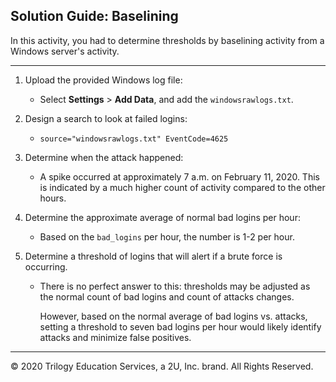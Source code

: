 
## Solution Guide: Baselining 

In this activity, you had to determine thresholds by baselining activity from a Windows server's activity.

---

1. Upload the provided Windows log file:
    - Select **Settings** > **Add Data**, and add the `windowsrawlogs.txt`.

2. Design a search to look at failed logins:
    - `source="windowsrawlogs.txt" EventCode=4625`

3. Determine when the attack happened:

    - A spike occurred at approximately 7 a.m. on February 11, 2020.  This is indicated by a much higher count of activity compared to the other hours.

4. Determine the approximate average of normal bad logins per hour:
  
    - Based on the `bad_logins` per hour, the number is 1-2 per hour.

5. Determine a threshold of logins that will alert if a brute force is occurring.
  
    - There is no perfect answer to this: thresholds may be adjusted as the normal count of bad logins and count of attacks changes. 
    
        However, based on the normal average of bad logins vs. attacks, setting a threshold to seven bad logins per hour would likely identify attacks and minimize false positives.

---
© 2020 Trilogy Education Services, a 2U, Inc. brand. All Rights Reserved.  